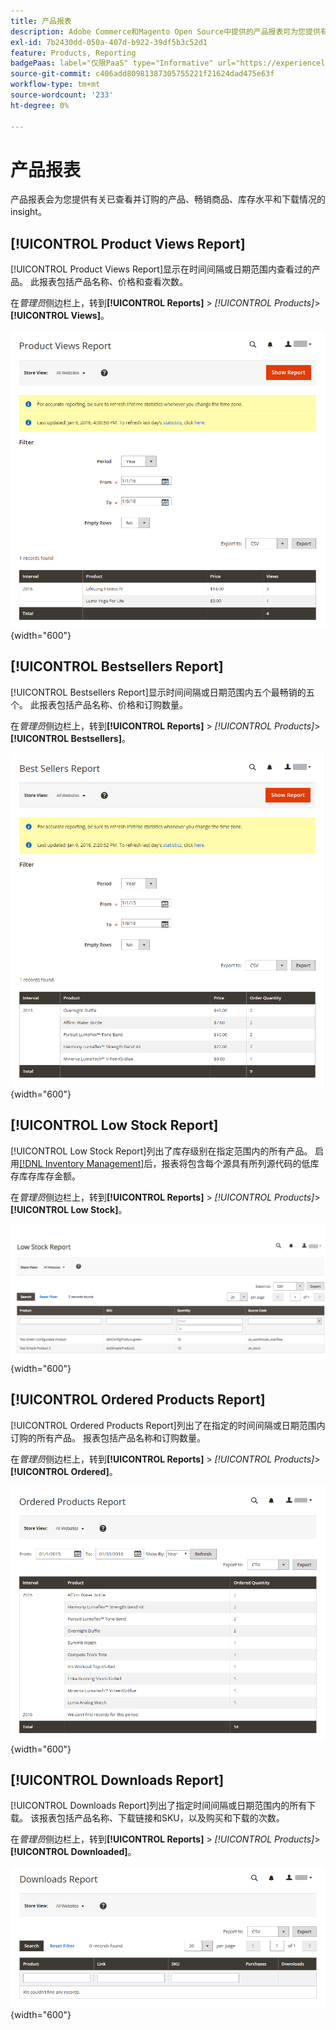 ```yaml
---
title: 产品报表
description: Adobe Commerce和Magento Open Source中提供的产品报表可为您提供有关已查看和订购的产品、畅销商品、库存水平和下载情况的insight。
exl-id: 7b2430dd-050a-407d-b922-39df5b3c52d1
feature: Products, Reporting
badgePaas: label="仅限PaaS" type="Informative" url="https://experienceleague.adobe.com/en/docs/commerce/user-guides/product-solutions" tooltip="仅适用于云项目(Adobe管理的PaaS基础架构)和内部部署项目上的Adobe Commerce 。"
source-git-commit: c406add80981387305755221f21624dad475e63f
workflow-type: tm+mt
source-wordcount: '233'
ht-degree: 0%

---
```


# 产品报表

产品报表会为您提供有关已查看并订购的产品、畅销商品、库存水平和下载情况的insight。

## [!UICONTROL Product Views Report]

[!UICONTROL Product Views Report]显示在时间间隔或日期范围内查看过的产品。 此报表包括产品名称、价格和查看次数。

在&#x200B;_管理员_&#x200B;侧边栏上，转到&#x200B;**[!UICONTROL Reports]** > _[!UICONTROL Products]_>**[!UICONTROL Views]**。

![产品查看报告](./assets/product-views.png){width="600"}

## [!UICONTROL Bestsellers Report]

[!UICONTROL Bestsellers Report]显示时间间隔或日期范围内五个最畅销的五个。 此报表包括产品名称、价格和订购数量。

在&#x200B;_管理员_&#x200B;侧边栏上，转到&#x200B;**[!UICONTROL Reports]** > _[!UICONTROL Products]_>**[!UICONTROL Bestsellers]**。

![Bestsellers报告](./assets/bestsellers.png){width="600"}

## [!UICONTROL Low Stock Report]

[!UICONTROL Low Stock Report]列出了库存级别在指定范围内的所有产品。 启用[[!DNL Inventory Management]](../inventory-management/introduction.md)后，报表将包含每个源具有所列源代码的低库存库存库存金额。

在&#x200B;_管理员_&#x200B;侧边栏上，转到&#x200B;**[!UICONTROL Reports]** > _[!UICONTROL Products]_>**[!UICONTROL Low Stock]**。

![低库存报告](./assets/low-stock.png){width="600"}

## [!UICONTROL Ordered Products Report]

[!UICONTROL Ordered Products Report]列出了在指定的时间间隔或日期范围内订购的所有产品。 报表包括产品名称和订购数量。

在&#x200B;_管理员_&#x200B;侧边栏上，转到&#x200B;**[!UICONTROL Reports]** > _[!UICONTROL Products]_>**[!UICONTROL Ordered]**。

![订购产品报表](./assets/products-ordered.png){width="600"}

## [!UICONTROL Downloads Report]

[!UICONTROL Downloads Report]列出了指定时间间隔或日期范围内的所有下载。 该报表包括产品名称、下载链接和SKU，以及购买和下载的次数。

在&#x200B;_管理员_&#x200B;侧边栏上，转到&#x200B;**[!UICONTROL Reports]** > _[!UICONTROL Products]_>**[!UICONTROL Downloaded]**。

![下载报告](./assets/downloads.png){width="600"}
